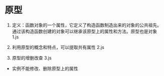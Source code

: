 # 原型
1. 定义：函数对象的一个属性，它定义了构造函数制造出来的对象的公共祖先。通过该构造函数创建的对象可以继承该原型上的属性和方法。原型也是对象   1.js

2. 利用原型的概念和特点，可以提取共有属性  2.js

3. 原型的增删改查  3.js
- 实例不能修改、删除原型上的属性
